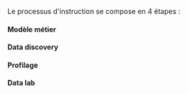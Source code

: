 Le processus d'instruction se compose en 4 étapes :

#### Modèle métier

#### Data discovery

#### Profilage

#### Data lab